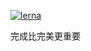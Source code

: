 [![lerna](https://img.shields.io/badge/maintained%20with-lerna-cc00ff.svg)](https://lerna.js.org/)

完成比完美更重要
